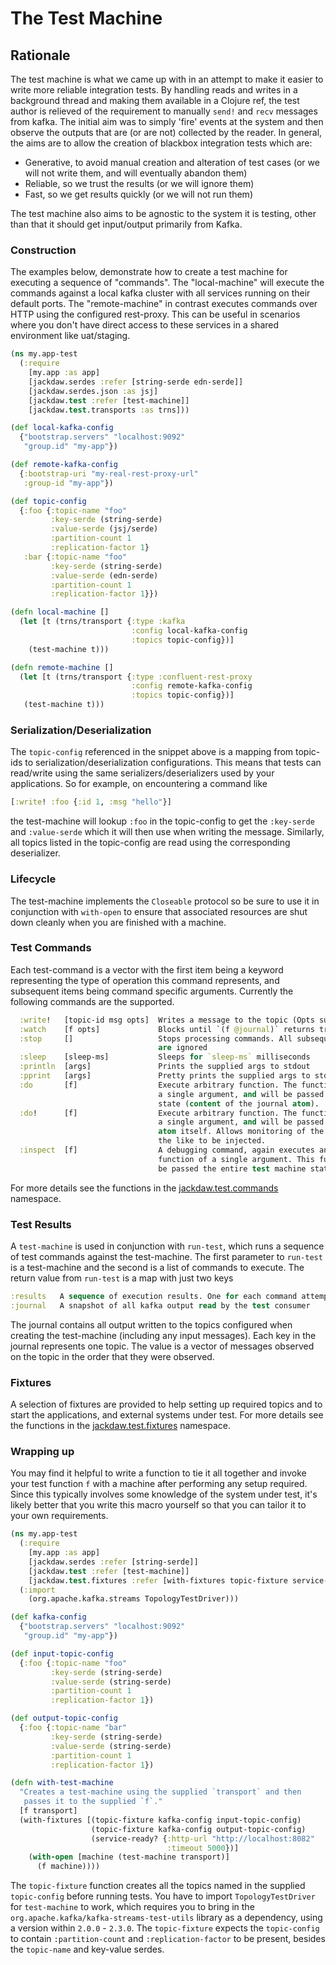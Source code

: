 # The Test Machine

## Rationale

The test machine is what we came up with in an attempt to make it easier to
write more reliable integration tests. By handling reads and writes in a background
thread and making them available in a Clojure ref, the test author is relieved
of the requirement to manually `send!` and `recv` messages from kafka. The initial
aim was to simply 'fire' events at the system and then observe the outputs that
are (or are not) collected by the reader. In general, the aims are to allow the
creation of blackbox integration tests which are:

 * Generative, to avoid manual creation and alteration of test cases (or we will
not write them, and will eventually abandon them)
 * Reliable, so we trust the results (or we will ignore them)
 * Fast, so we get results quickly (or we will not run them)

The test machine also aims to be agnostic to the system it is testing, other
than that it should get input/output primarily from Kafka.

### Construction

The examples below, demonstrate how to create a test machine for executing a
sequence of "commands". The "local-machine" will execute the commands against a
local kafka cluster with all services running on their default ports. The
"remote-machine" in contrast executes commands over HTTP using the configured
rest-proxy. This can be useful in scenarios where you don't have direct access
to these services in a shared environment like uat/staging.

```clojure
(ns my.app-test
  (:require
    [my.app :as app]
    [jackdaw.serdes :refer [string-serde edn-serde]]
    [jackdaw.serdes.json :as jsj]
    [jackdaw.test :refer [test-machine]]
    [jackdaw.test.transports :as trns]))

(def local-kafka-config
  {"bootstrap.servers" "localhost:9092"
   "group.id" "my-app"})

(def remote-kafka-config
  {:bootstrap-uri "my-real-rest-proxy-url"
   :group-id "my-app"})

(def topic-config
  {:foo {:topic-name "foo"
         :key-serde (string-serde)
         :value-serde (jsj/serde)
         :partition-count 1
         :replication-factor 1}
   :bar {:topic-name "foo"
         :key-serde (string-serde)
         :value-serde (edn-serde)
         :partition-count 1
         :replication-factor 1}})

(defn local-machine []
  (let [t (trns/transport {:type :kafka
                           :config local-kafka-config
                           :topics topic-config})]
    (test-machine t)))

(defn remote-machine []
  (let [t (trns/transport {:type :confluent-rest-proxy
                           :config remote-kafka-config
                           :topics topic-config})]
   (test-machine t)))
```

### Serialization/Deserialization

The `topic-config` referenced in the snippet above is a mapping from topic-ids to
serialization/deserialization configurations. This means that tests can read/write
using the same serializers/deserializers used by your applications. So for example, on
encountering a command like

```clojure
[:write! :foo {:id 1, :msg "hello"}]
```

the test-machine will lookup `:foo` in the topic-config to get the `:key-serde`
and `:value-serde` which it will then use when writing the message. Similarly, all topics
listed in the topic-config are read using the corresponding deserializer.

### Lifecycle

The test-machine implements the `Closeable` protocol so be sure to use it in
conjunction with `with-open` to ensure that associated resources are shut down
cleanly when you are finished with a machine.

### Test Commands

Each test-command is a vector with the first item being a keyword representing the
type of operation this command represents, and subsequent items being command
specific arguments. Currently the following commands are the supported.

```clojure
  :write!   [topic-id msg opts]  Writes a message to the topic (Opts supports :key-fn, :partition, :partition-fn, :key, :timeout)
  :watch    [f opts]             Blocks until `(f @journal)` returns truthy
  :stop     []                   Stops processing commands. All subsequent commands
                                 are ignored
  :sleep    [sleep-ms]           Sleeps for `sleep-ms` milliseconds
  :println  [args]               Prints the supplied args to stdout
  :pprint   [args]               Pretty prints the supplied args to stdout
  :do       [f]                  Execute arbitrary function. The function should take
                                 a single argument, and will be passed the journal
                                 state (content of the journal atom).
  :do!      [f]                  Execute arbitrary function. The function should take
                                 a single argument, and will be passed the journal
                                 atom itself. Allows monitoring of the joural or
                                 the like to be injected.
  :inspect  [f]                  A debugging command, again executes an arbitrary
                                 function of a single argument. This function will
                                 be passed the entire test machine state.
```
For more details see the functions in the [jackdaw.test.commands](https://cljdoc.org/d/fundingcircle/jackdaw/CURRENT/api/jackdaw.test.commands) namespace.

### Test Results

A `test-machine` is used in conjunction with `run-test`, which runs a sequence of test commands against the test-machine. The first parameter to `run-test` is a test-machine and the second is a list of commands to execute. The return value from `run-test` is a map with just two keys

```clojure
:results   A sequence of execution results. One for each command attempted
:journal   A snapshot of all kafka output read by the test consumer
```

The journal contains all output written to the topics configured when creating
the test-machine (including any input messages). Each key in the journal
represents one topic. The value is a vector of messages observed on the topic
in the order that they were observed.

### Fixtures

A selection of fixtures are provided to help setting up required topics and
to start the applications, and external systems under test. For more details
see the functions in the [jackdaw.test.fixtures](https://cljdoc.org/d/fundingcircle/jackdaw/CURRENT/api/jackdaw.test.fixtures) namespace.

### Wrapping up

You may find it helpful to write a function to tie it all together and invoke
your test function `f` with a machine after performing any setup required. Since
this typically involves some knowledge of the system under test, it's likely
better that you write this macro yourself so that you can tailor it to your own
requirements.

```clojure
(ns my.app-test
  (:require
    [my.app :as app]
    [jackdaw.serdes :refer [string-serde]]
    [jackdaw.test :refer [test-machine]]
    [jackdaw.test.fixtures :refer [with-fixtures topic-fixture service-ready?]])
  (:import
    (org.apache.kafka.streams TopologyTestDriver)))

(def kafka-config
  {"bootstrap.servers" "localhost:9092"
   "group.id" "my-app"})

(def input-topic-config
  {:foo {:topic-name "foo"
         :key-serde (string-serde)
         :value-serde (string-serde)
         :partition-count 1
         :replication-factor 1})

(def output-topic-config
  {:foo {:topic-name "bar"
         :key-serde (string-serde)
         :value-serde (string-serde)
         :partition-count 1
         :replication-factor 1})

(defn with-test-machine
  "Creates a test-machine using the supplied `transport` and then
   passes it to the supplied `f`."
  [f transport]
  (with-fixtures [(topic-fixture kafka-config input-topic-config)
                  (topic-fixture kafka-config output-topic-config)
                  (service-ready? {:http-url "http://localhost:8082"
                                   :timeout 5000})]
    (with-open [machine (test-machine transport)]
      (f machine))))
```

The `topic-fixture` function creates all the topics named in the supplied `topic-config` before running tests. You have to import `TopologyTestDriver` for `test-machine` to work, which requires you to bring in the `org.apache.kafka/kafka-streams-test-utils` library as a dependency, using a version within `2.0.0` - `2.3.0`. The `topic-fixture` expects the `topic-config` to contain `:partition-count` and `:replication-factor` to be present, besides the `topic-name` and key-value serdes.

